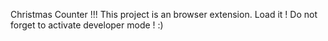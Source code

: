 Christmas Counter !!! This project is an browser extension. Load it ! Do not forget to activate developer mode ! :)  